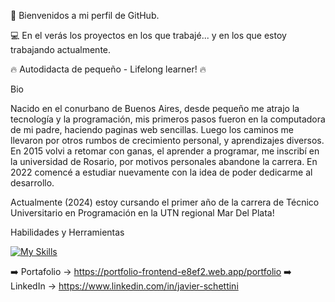 👋 Bienvenidos a mi perfil de GitHub.

💻 En el verás los proyectos en los que trabajé... y en los que estoy trabajando actualmente. 

🔥 Autodidacta de pequeño - Lifelong learner! 🔥

Bio 

Nacido en el conurbano de Buenos Aires, desde pequeño me atrajo la tecnología y la programación,
mis primeros pasos fueron en la computadora de mi padre, haciendo paginas web sencillas.
Luego los caminos me llevaron por otros rumbos de crecimiento personal, y aprendizajes diversos.
En 2015 volvi a retomar con ganas, el aprender a programar, me inscribí en la universidad de Rosario, por motivos personales abandone la carrera. 
En 2022 comencé a estudiar nuevamente con la idea de poder dedicarme al desarrollo.

Actualmente (2024) estoy cursando el primer año de la carrera de Técnico Universitario en Programación en la UTN regional Mar Del Plata!

Habilidades y Herramientas

[![My Skills](https://skillicons.dev/icons?i=js,html,css,ts,angular,vscode,git,java,spring,postman,mysql)](https://skillicons.dev)

➡️ Portafolio -> https://portfolio-frontend-e8ef2.web.app/portfolio
➡️ LinkedIn -> https://www.linkedin.com/in/javier-schettini

